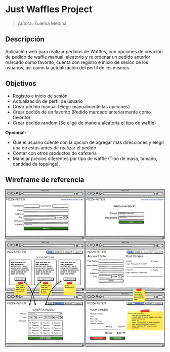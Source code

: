 # Just Waffles Project
> Autora:  Zulema Medina

## Descripción
Aplicación web para realizar pedidos de Waffles, con opciones de creación de pedido de waffle manual, aleatorio y re ordenar un pedido anterior marcado como favorito, cuenta con registro e inicio de sesión de los usuarios, asi como la actualización del perfil de los mismos.

## Objetivos
- Registro e inicio de sesión
- Actualización de perfil de usuario
- Crear pedido manual (Elegir manualmente las opciones)
- Crear pedido de un favorito (Pedido marcado anteriormente como favorito)
- Crear pedido random (Se elige de manera aleatoria el tipo de waffle)

**Opcional:** 
- Que el usuario cuente con la opcion de agregar mas direcciones y elegir una de estas antes de realizar el pedido
- Contar con otros productos de cafetería
- Manejar precios diferentes por tipo de waffle (Tipo de masa, tamaño, cantidad de toppings).

## Wireframe de referencia
![](wireframe.png)
